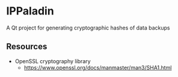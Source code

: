 # IPPaladin
A Qt project for generating cryptographic hashes of data backups

## Resources
- OpenSSL cryptography library
   - https://www.openssl.org/docs/manmaster/man3/SHA1.html
